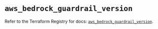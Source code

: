 # `aws_bedrock_guardrail_version`

Refer to the Terraform Registry for docs: [`aws_bedrock_guardrail_version`](https://registry.terraform.io/providers/hashicorp/aws/6.17.0/docs/resources/bedrock_guardrail_version).

